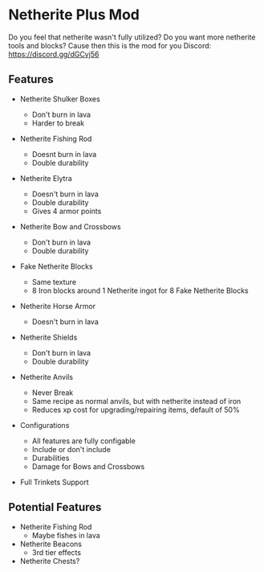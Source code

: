 # Netherite Plus Mod

Do you feel that netherite wasn't fully utilized? Do you want more netherite tools and blocks? Cause then this is the mod for you
Discord: https://discord.gg/dGCvj56

## Features

* Netherite Shulker Boxes
  - Don't burn in lava
  - Harder to break
  
* Netherite Fishing Rod
  - Doesnt burn in lava
  - Double durability
  
* Netherite Elytra
  - Doesn't burn in lava
  - Double durability
  - Gives 4 armor points
  
* Netherite Bow and Crossbows
  - Don't burn in lava
  - Double durability
  
* Fake Netherite Blocks
  - Same texture
  - 8 Iron blocks around 1 Netherite ingot for 8 Fake Netherite Blocks

* Netherite Horse Armor
  - Doesn't burn in lava
  
* Netherite Shields
  - Don't burn in lava
  - Double durability

* Netherite Anvils
  - Never Break
  - Same recipe as normal anvils, but with netherite instead of iron
  - Reduces xp cost for upgrading/repairing items, default of 50%
  
* Configurations
  - All features are fully configable
  - Include or don't include
  - Durabilities
  - Damage for Bows and Crossbows

* Full Trinkets Support

## Potential Features
* Netherite Fishing Rod
  - Maybe fishes in lava
* Netherite Beacons
  - 3rd tier effects
* Netherite Chests?
